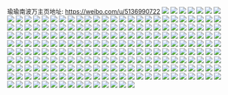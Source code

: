 瑜瑜南波万主页地址: https://weibo.com/u/5136990722 
![](https://wx4.sinaimg.cn/mw2000/005BEhX4ly1h98wg8mvwzj309q09q755.jpg) 
![](https://wx4.sinaimg.cn/mw2000/005BEhX4ly1h976xxdb8nj30zo1lutr4.jpg) 
![](https://wx4.sinaimg.cn/mw2000/005BEhX4ly1h976xur2zjj30zo1qth6b.jpg) 
![](https://wx4.sinaimg.cn/mw2000/005BEhX4ly1h976y70g73j32c0352npe.jpg) 
![](https://wx4.sinaimg.cn/mw2000/005BEhX4ly1h976yf3uckj32801o0npd.jpg) 
![](https://wx4.sinaimg.cn/mw2000/005BEhX4ly1h976zc8ttrj30yp37khdu.jpg) 
![](https://wx4.sinaimg.cn/mw2000/005BEhX4ly1h92bpfdftvj30hk0ilt9u.jpg) 
![](https://wx4.sinaimg.cn/mw2000/005BEhX4ly1h92bpett1cj30u0112gsy.jpg) 
![](https://wx4.sinaimg.cn/mw2000/005BEhX4ly1h92bpfogc3j30ia0e2di9.jpg) 
![](https://wx4.sinaimg.cn/mw2000/005BEhX4ly1h8wqnqdis2j32c02c0b2a.jpg) 
![](https://wx4.sinaimg.cn/mw2000/005BEhX4ly1h8wqtfd0c9j326h2xub2a.jpg) 
![](https://wx4.sinaimg.cn/mw2000/005BEhX4ly1h8wrd6cyskj31kd25fnpd.jpg) 
![](https://wx4.sinaimg.cn/mw2000/005BEhX4ly1h8knm3p9ymj32c02c0qv5.jpg) 
![](https://wx4.sinaimg.cn/mw2000/005BEhX4ly1h8hd2i94shj32801o07wi.jpg) 
![](https://wx4.sinaimg.cn/mw2000/005BEhX4ly1h869myzk33j32c02c0hdt.jpg) 
![](https://wx4.sinaimg.cn/mw2000/005BEhX4ly1h89c8kx6clj32c02c0b29.jpg) 
![](https://wx4.sinaimg.cn/mw2000/005BEhX4ly1h869ncqtwwj31o01ymnpd.jpg) 
![](https://wx4.sinaimg.cn/mw2000/005BEhX4ly1h89c8iceswj31o0280npd.jpg) 
![](https://wx4.sinaimg.cn/mw2000/005BEhX4ly1h869owcbuzj32c0340hdt.jpg) 
![](https://wx4.sinaimg.cn/mw2000/005BEhX4ly1h869nifavej32c02c07wh.jpg) 
![](https://wx4.sinaimg.cn/mw2000/005BEhX4ly1h89c8gg1vkj32c0340e81.jpg) 
![](https://wx4.sinaimg.cn/mw2000/005BEhX4ly1h869nmpr8kj32c02c0u10.jpg) 
![](https://wx4.sinaimg.cn/mw2000/005BEhX4ly1h83e77v9qhj31o0280hdt.jpg) 
![](https://wx4.sinaimg.cn/mw2000/005BEhX4ly1h83e706qewj30ku0rsdod.jpg) 
![](https://wx4.sinaimg.cn/mw2000/005BEhX4ly1h83yketbh8j30vc0vcdtw.jpg) 
![](https://wx4.sinaimg.cn/mw2000/005BEhX4ly1h83e7b4w8mj313x13x4d5.jpg) 
![](https://wx4.sinaimg.cn/mw2000/005BEhX4ly1h83yk515ioj31o02804qp.jpg) 
![](https://wx4.sinaimg.cn/mw2000/005BEhX4ly1h83e7br4otj31fq1g4k93.jpg) 
![](https://wx4.sinaimg.cn/mw2000/005BEhX4ly1h83ygn6zqnj315o1jk4qp.jpg) 
![](https://wx4.sinaimg.cn/mw2000/005BEhX4ly1h83ygi39k3j32c02c0npe.jpg) 
![](https://wx4.sinaimg.cn/mw2000/005BEhX4ly1h83y7xd6epj32c02c0x6p.jpg) 
![](https://wx4.sinaimg.cn/mw2000/005BEhX4ly1h84e4xpt55j32c02c07w3.jpg) 
![](https://wx4.sinaimg.cn/mw2000/005BEhX4ly1h7ufqi8nbuj32c02c0b2a.jpg) 
![](https://wx4.sinaimg.cn/mw2000/005BEhX4ly1h7ufqm89a7j32c02c0npe.jpg) 
![](https://wx4.sinaimg.cn/mw2000/005BEhX4ly1h7ufqo3ldqj32bb2bbhdu.jpg) 
![](https://wx4.sinaimg.cn/mw2000/005BEhX4ly1h7wtoqdqbpj32tc240e81.jpg) 
![](https://wx4.sinaimg.cn/mw2000/005BEhX4ly1h7ufk0z8xrj31o0280npe.jpg) 
![](https://wx4.sinaimg.cn/mw2000/005BEhX4ly1h7ufjn3o3xj32801o04qr.jpg) 
![](https://wx4.sinaimg.cn/mw2000/005BEhX4ly1h7ufj8yvp9j30zo17k1g3.jpg) 
![](https://wx4.sinaimg.cn/mw2000/005BEhX4ly1h7xgzu8wcbj30zo256dx2.jpg) 
![](https://wx4.sinaimg.cn/mw2000/005BEhX4ly1h7ufqf96bgj30sk36chdu.jpg) 
![](https://wx4.sinaimg.cn/mw2000/005BEhX4ly1h6whha7jh9j30u0140djh.jpg) 
![](https://wx4.sinaimg.cn/mw2000/005BEhX4ly1h6whl71acvj30u0140gqy.jpg) 
![](https://wx4.sinaimg.cn/mw2000/005BEhX4ly1h6whptkle4j30u0140abj.jpg) 
![](https://wx4.sinaimg.cn/mw2000/005BEhX4ly1h6whle5178j30u02i0wr0.jpg) 
![](https://wx4.sinaimg.cn/mw2000/005BEhX4ly1h6whnuf6sej30u00zhwm8.jpg) 
![](https://wx4.sinaimg.cn/mw2000/005BEhX4ly1h6i4m7oxouj30u0140n42.jpg) 
![](https://wx4.sinaimg.cn/mw2000/005BEhX4ly1h6i4m6eympj30u0140dhy.jpg) 
![](https://wx4.sinaimg.cn/mw2000/005BEhX4ly1h6iidadv55j30u0140jun.jpg) 
![](https://wx4.sinaimg.cn/mw2000/005BEhX4ly1h6i4ma2v6fj30u01407aa.jpg) 
![](https://wx4.sinaimg.cn/mw2000/005BEhX4ly1h6i4m8xtntj30u014010u.jpg) 
![](https://wx4.sinaimg.cn/mw2000/005BEhX4ly1h6iidjgs0dj30u0154wmp.jpg) 
![](https://wx4.sinaimg.cn/mw2000/005BEhX4ly1h6bqg3326dj30u0140gvq.jpg) 
![](https://wx4.sinaimg.cn/mw2000/005BEhX4ly1h6bqg28tvdj30u00u0wey.jpg) 
![](https://wx4.sinaimg.cn/mw2000/005BEhX4ly1h6bqg2fpmij30u00u0dih.jpg) 
![](https://wx4.sinaimg.cn/mw2000/005BEhX4ly1h6bqg2kzflj30ku0rsadv.jpg) 
![](https://wx4.sinaimg.cn/mw2000/005BEhX4ly1h6btnadtv3j30u013wjt0.jpg) 
![](https://wx4.sinaimg.cn/mw2000/005BEhX4ly1h6bqg1adttj30u0147gmt.jpg) 
![](https://wx4.sinaimg.cn/mw2000/005BEhX4ly1h4yn7t3stij31o0280u0x.jpg) 
![](https://wx4.sinaimg.cn/mw2000/005BEhX4ly1h4yn82jd9tj315o1jk1kx.jpg) 
![](https://wx4.sinaimg.cn/mw2000/005BEhX4ly1h4yn84hktpj30xc2r0e04.jpg) 
![](https://wx4.sinaimg.cn/mw2000/005BEhX4ly1h4h9uuuqtyj33402c0hdu.jpg) 
![](https://wx4.sinaimg.cn/mw2000/005BEhX4ly1h4h9uy32rij32c0340x6p.jpg) 
![](https://wx4.sinaimg.cn/mw2000/005BEhX4ly1h4h9v0vxnjj31o01o04qq.jpg) 
![](https://wx4.sinaimg.cn/mw2000/005BEhX4ly1h4h9v3tsnyj31o01o0x6p.jpg) 
![](https://wx4.sinaimg.cn/mw2000/005BEhX4ly1h4h9uphd9ej31o01o0qv5.jpg) 
![](https://wx4.sinaimg.cn/mw2000/005BEhX4ly1h2pn1bbiuij31sr2eeb29.jpg) 
![](https://wx4.sinaimg.cn/mw2000/005BEhX4ly1h2pn175hv3j30e22iok8k.jpg) 
![](https://wx4.sinaimg.cn/mw2000/005BEhX4ly1h2e142g03gj30u01400yx.jpg) 
![](https://wx4.sinaimg.cn/mw2000/005BEhX4ly1h152fck1n7j31vy2inu0y.jpg) 
![](https://wx4.sinaimg.cn/mw2000/005BEhX4ly1h152feuxe9j32c02c0npe.jpg) 
![](https://wx4.sinaimg.cn/mw2000/005BEhX4ly1h0z0jnn5u1j31400u0dqk.jpg) 
![](https://wx4.sinaimg.cn/mw2000/005BEhX4ly1h0z0jon5kbj31400u07ey.jpg) 
![](https://wx4.sinaimg.cn/mw2000/005BEhX4ly1h02lbkyww9j31o0280kiz.jpg) 
![](https://wx4.sinaimg.cn/mw2000/005BEhX4ly1h02n0jxqfjj30u112yk30.jpg) 
![](https://wx4.sinaimg.cn/mw2000/005BEhX4ly1h02ml16v4pj326g26g1kz.jpg) 
![](https://wx4.sinaimg.cn/mw2000/005BEhX4ly1h02mvgqtu2j31o12807wh.jpg) 
![](https://wx4.sinaimg.cn/mw2000/005BEhX4ly1h02ldp6rlrj315o264kge.jpg) 
![](https://wx4.sinaimg.cn/mw2000/005BEhX4ly1gxw9idl9x0j30u01sxthk.jpg) 
![](https://wx4.sinaimg.cn/mw2000/005BEhX4ly1gxw9iel4p7j30u05erqr1.jpg) 
![](https://wx4.sinaimg.cn/mw2000/005BEhX4ly1gxw9ifdip8j30u01sxn4z.jpg) 
![](https://wx4.sinaimg.cn/mw2000/005BEhX4ly1gxw9ibhdjgj30u03ludv2.jpg) 
![](https://wx4.sinaimg.cn/mw2000/005BEhX4ly1gxw9ifz02qj30u03luwtn.jpg) 
![](https://wx4.sinaimg.cn/mw2000/005BEhX4ly1gxw9igpk61j30u05erx2m.jpg) 
![](https://wx4.sinaimg.cn/mw2000/005BEhX4ly1gxw9ih8ut8j30u01sxdj5.jpg) 
![](https://wx4.sinaimg.cn/mw2000/005BEhX4ly1gxjijrmwy2j30u0140n7o.jpg) 
![](https://wx4.sinaimg.cn/mw2000/005BEhX4ly1gxjijs4tnyj30u0140ahk.jpg) 
![](https://wx4.sinaimg.cn/mw2000/005BEhX4ly1gxjijso3rsj30u01407bw.jpg) 
![](https://wx4.sinaimg.cn/mw2000/005BEhX4ly1gxjijqzkeuj31400u0wm1.jpg) 
![](https://wx4.sinaimg.cn/mw2000/005BEhX4ly1gxjir9ik8qj30u0140jzq.jpg) 
![](https://wx4.sinaimg.cn/mw2000/005BEhX4ly1gvifpggij4j60u00u0dlj02.jpg) 
![](https://wx4.sinaimg.cn/mw2000/005BEhX4ly1gvifpihvfoj60u00u0q8a02.jpg) 
![](https://wx4.sinaimg.cn/mw2000/005BEhX4ly1gvihx289nuj60u00u0td402.jpg) 
![](https://wx4.sinaimg.cn/mw2000/005BEhX4ly1gvifpj7dpkj60u0140k2y02.jpg) 
![](https://wx4.sinaimg.cn/mw2000/005BEhX4ly1gvifpmegolj60u0140jzy02.jpg) 
![](https://wx4.sinaimg.cn/mw2000/005BEhX4ly1gvifpnpsf2j60u0140n6802.jpg) 
![](https://wx4.sinaimg.cn/mw2000/005BEhX4ly1gvifqtujwwj60u00u0ag302.jpg) 
![](https://wx4.sinaimg.cn/mw2000/005BEhX4ly1gvifqsi5asj60u00u0jwi02.jpg) 
![](https://wx4.sinaimg.cn/mw2000/005BEhX4ly1gvifqrlsadj60u00u00wx02.jpg) 
![](https://wx4.sinaimg.cn/mw2000/005BEhX4ly1gvigjjkeg8j61400u0grs02.jpg) 
![](https://wx4.sinaimg.cn/mw2000/005BEhX4ly1gvihwq3q7wj60u0140wr302.jpg) 
![](https://wx4.sinaimg.cn/mw2000/005BEhX4ly1gvihvlnt5ij61400u0jvb02.jpg) 
![](https://wx4.sinaimg.cn/mw2000/005BEhX4ly1gunkea53p4j61400u011902.jpg) 
![](https://wx4.sinaimg.cn/mw2000/005BEhX4ly1gum7ih8jbdj613b0u0nal02.jpg) 
![](https://wx4.sinaimg.cn/mw2000/005BEhX4ly1gum7if8z0ej61400u0dnc02.jpg) 
![](https://wx4.sinaimg.cn/mw2000/005BEhX4ly1gunkeamqtjj31400u0k00.jpg) 
![](https://wx4.sinaimg.cn/mw2000/005BEhX4ly1gum7igt2wnj613d0u04c702.jpg) 
![](https://wx4.sinaimg.cn/mw2000/005BEhX4ly1gum7ietljqj61400u0n4z02.jpg) 
![](https://wx4.sinaimg.cn/mw2000/005BEhX4ly1gum7ij736ej60u014010702.jpg) 
![](https://wx4.sinaimg.cn/mw2000/005BEhX4ly1gum7iygz8yj61400u013302.jpg) 
![](https://wx4.sinaimg.cn/mw2000/005BEhX4ly1gunke78vt8j30u01407de.jpg) 
![](https://wx4.sinaimg.cn/mw2000/005BEhX4ly1gunkhll14zj61400u0dog02.jpg) 
![](https://wx4.sinaimg.cn/mw2000/005BEhX4ly1gunke6sewcj30u0140al7.jpg) 
![](https://wx4.sinaimg.cn/mw2000/005BEhX4ly1gunkec4lvuj60u0140tjn02.jpg) 
![](https://wx4.sinaimg.cn/mw2000/005BEhX4ly1gunke8g4dwj61400u014i02.jpg) 
![](https://wx4.sinaimg.cn/mw2000/005BEhX4ly1gunke9h1fyj61400u0k2y02.jpg) 
![](https://wx4.sinaimg.cn/mw2000/005BEhX4ly1gunke7yq0wj61400u0qbz02.jpg) 
![](https://wx4.sinaimg.cn/mw2000/005BEhX4ly1gunke8upk2j61400u0qb802.jpg) 
![](https://wx4.sinaimg.cn/mw2000/005BEhX4ly1gunkj269s6j61400u07ew02.jpg) 
![](https://wx4.sinaimg.cn/mw2000/005BEhX4ly1gunkebhv65j31400u0tk7.jpg) 
![](https://wx4.sinaimg.cn/mw2000/005BEhX4gy1gubdepe9c5j62801o0e8102.jpg) 
![](https://wx4.sinaimg.cn/mw2000/005BEhX4gy1gubdenmdtej61o0280hdt02.jpg) 
![](https://wx4.sinaimg.cn/mw2000/005BEhX4gy1gubdeqqkalj62801o0e8102.jpg) 
![](https://wx4.sinaimg.cn/mw2000/005BEhX4gy1gubdetuut3j61w02bjqv502.jpg) 
![](https://wx4.sinaimg.cn/mw2000/005BEhX4gy1gubdez1nfxj61sc2dsx6p02.jpg) 
![](https://wx4.sinaimg.cn/mw2000/005BEhX4gy1gubdewgm8qj62c0340kjm02.jpg) 
![](https://wx4.sinaimg.cn/mw2000/005BEhX4ly1gu5g2k63icj63402c0b2c02.jpg) 
![](https://wx4.sinaimg.cn/mw2000/005BEhX4ly1gu5g2mnjpoj62io1w0qv602.jpg) 
![](https://wx4.sinaimg.cn/mw2000/005BEhX4ly1gu5g2pvybij62io1w04qr02.jpg) 
![](https://wx4.sinaimg.cn/mw2000/005BEhX4ly1gu5g2ssj8lj62io1w0e8302.jpg) 
![](https://wx4.sinaimg.cn/mw2000/005BEhX4ly1gu5ghsv7fdj62eo1t0u0x02.jpg) 
![](https://wx4.sinaimg.cn/mw2000/005BEhX4ly1gu5g39ekssj60pn0pn10e02.jpg) 
![](https://wx4.sinaimg.cn/mw2000/005BEhX4ly1gt675uc63dj31z61o04qp.jpg) 
![](https://wx4.sinaimg.cn/mw2000/005BEhX4ly1gt66r529slj31o0280b29.jpg) 
![](https://wx4.sinaimg.cn/mw2000/005BEhX4ly1gt6c835gpyj32801o01kx.jpg) 
![](https://wx4.sinaimg.cn/mw2000/005BEhX4ly1gt66rdx3drj31ty1o01kx.jpg) 
![](https://wx4.sinaimg.cn/mw2000/005BEhX4ly1gt66r7vokdj32801o0e81.jpg) 
![](https://wx4.sinaimg.cn/mw2000/005BEhX4ly1gt66rcwoo1j320f1o04qp.jpg) 
![](https://wx4.sinaimg.cn/mw2000/005BEhX4ly1gt66rfh29tj32ds1sc1ky.jpg) 
![](https://wx4.sinaimg.cn/mw2000/005BEhX4ly1gt674w4naij32ds1sc4qq.jpg) 
![](https://wx4.sinaimg.cn/mw2000/005BEhX4ly1gt66rgaxj0j32ds1sctw7.jpg) 
![](https://wx4.sinaimg.cn/mw2000/005BEhX4ly1gt6pw3tw97j32801o07wh.jpg) 
![](https://wx4.sinaimg.cn/mw2000/005BEhX4ly1gt67ucmhv7j32801o0e81.jpg) 
![](https://wx4.sinaimg.cn/mw2000/005BEhX4ly1gt674ysjscj33402c0kjm.jpg) 
![](https://wx4.sinaimg.cn/mw2000/005BEhX4ly1gsu404gogxj31w02io4qt.jpg) 
![](https://wx4.sinaimg.cn/mw2000/005BEhX4ly1gsu9qayp84j31w02io4qq.jpg) 
![](https://wx4.sinaimg.cn/mw2000/005BEhX4ly1gsu40jw1n3j326b26b4qr.jpg) 
![](https://wx4.sinaimg.cn/mw2000/005BEhX4ly1gsu40h6boij315o1qie81.jpg) 
![](https://wx4.sinaimg.cn/mw2000/005BEhX4ly1gsu40evi6qj63402c0x6s02.jpg) 
![](https://wx4.sinaimg.cn/mw2000/005BEhX4ly1gsu40g0xbcj315o1qihda.jpg) 
![](https://wx4.sinaimg.cn/mw2000/005BEhX4ly1gsu9q9eaokj31w02hoe83.jpg) 
![](https://wx4.sinaimg.cn/mw2000/005BEhX4ly1gsu9qw5s8bj31w02ioe82.jpg) 
![](https://wx4.sinaimg.cn/mw2000/005BEhX4ly1gsu42ooz6aj31w02ioe82.jpg) 
![](https://wx4.sinaimg.cn/mw2000/005BEhX4ly1gsu40tbyfwj32bg2bg4qq.jpg) 
![](https://wx4.sinaimg.cn/mw2000/005BEhX4ly1gsu405sosmj31hc0u01kx.jpg) 
![](https://wx4.sinaimg.cn/mw2000/005BEhX4ly1gsu4127gj1j32c03401l1.jpg) 
![](https://wx4.sinaimg.cn/mw2000/005BEhX4ly1gsu416xz72j31w02gckjm.jpg) 
![](https://wx4.sinaimg.cn/mw2000/005BEhX4ly1gsu41f1u1hj32c02bzx6r.jpg) 
![](https://wx4.sinaimg.cn/mw2000/005BEhX4ly1gsu419mtmbj30xc2bhb29.jpg) 
![](https://wx4.sinaimg.cn/mw2000/005BEhX4ly1gsu41a8goej30ah2iodrb.jpg) 
![](https://wx4.sinaimg.cn/mw2000/005BEhX4ly1gsu41c9fm9j30zo2561at.jpg) 
![](https://wx4.sinaimg.cn/mw2000/005BEhX4ly1gsu9r9kkodj32io1gynpd.jpg) 
![](https://wx4.sinaimg.cn/mw2000/005BEhX4ly1gsfqyyfk3kj30tx076q5o.jpg) 
![](https://wx4.sinaimg.cn/mw2000/005BEhX4ly1gs8bpym3amj30u014043l.jpg) 
![](https://wx4.sinaimg.cn/mw2000/005BEhX4ly1gs8bpy3sv1j30u0140tju.jpg) 
![](https://wx4.sinaimg.cn/mw2000/005BEhX4ly1gs8bq3a3wqj32c0340npm.jpg) 
![](https://wx4.sinaimg.cn/mw2000/005BEhX4ly1gs8bq9i0n1j32801o0npd.jpg) 
![](https://wx4.sinaimg.cn/mw2000/005BEhX4ly1gs8bq089f0j32bz2bzb2e.jpg) 
![](https://wx4.sinaimg.cn/mw2000/005BEhX4ly1gs8bq7sju3j32801o0x6p.jpg) 
![](https://wx4.sinaimg.cn/mw2000/005BEhX4ly1gs8c6axqiej32io1w0qv5.jpg) 
![](https://wx4.sinaimg.cn/mw2000/005BEhX4ly1gs8bq71x6qj31k91k81kx.jpg) 
![](https://wx4.sinaimg.cn/mw2000/005BEhX4ly1gs8bq8rqnkj32io1w0x6p.jpg) 
![](https://wx4.sinaimg.cn/mw2000/005BEhX4ly1gs8bqa91saj32c0340b29.jpg) 
![](https://wx4.sinaimg.cn/mw2000/005BEhX4ly1grqcifarrbj30u0140dpc.jpg) 
![](https://wx4.sinaimg.cn/mw2000/005BEhX4ly1grqcihp2xkj30u0140amk.jpg) 
![](https://wx4.sinaimg.cn/mw2000/005BEhX4ly1grqcidtpq7j31400u048p.jpg) 
![](https://wx4.sinaimg.cn/mw2000/005BEhX4ly1gqs2ec52v5j32io1f0qv5.jpg) 
![](https://wx4.sinaimg.cn/mw2000/005BEhX4ly1gqs2eczlplj32io1f07wh.jpg) 
![](https://wx4.sinaimg.cn/mw2000/005BEhX4ly1gqs2eap7otj32io1f0qv5.jpg) 
![](https://wx4.sinaimg.cn/mw2000/005BEhX4ly1gqs37moolfj32io1w0x6q.jpg) 
![](https://wx4.sinaimg.cn/mw2000/005BEhX4ly1gqs2t3qnn3j30rt1ij1a0.jpg) 
![](https://wx4.sinaimg.cn/mw2000/005BEhX4ly1gqs2ee7a5oj32io1f01ky.jpg) 
![](https://wx4.sinaimg.cn/mw2000/005BEhX4ly1gqs2eglswhj32801o0b29.jpg) 
![](https://wx4.sinaimg.cn/mw2000/005BEhX4ly1gqs2v8155qj313b0tk18b.jpg) 
![](https://wx4.sinaimg.cn/mw2000/005BEhX4ly1gqs2efox9nj32801o0e82.jpg) 
![](https://wx4.sinaimg.cn/mw2000/005BEhX4ly1gqck0b42zcj31o0280x6p.jpg) 
![](https://wx4.sinaimg.cn/mw2000/005BEhX4ly1gqck0bv44rj31o0280qv5.jpg) 
![](https://wx4.sinaimg.cn/mw2000/005BEhX4ly1gqckhd5nl6j30u00u04qp.jpg) 
![](https://wx4.sinaimg.cn/mw2000/005BEhX4ly1gqax5qaozoj32io1w0kjm.jpg) 
![](https://wx4.sinaimg.cn/mw2000/005BEhX4ly1gqax5sf3g0j32c02c0b2a.jpg) 
![](https://wx4.sinaimg.cn/mw2000/005BEhX4ly1gqax5rc97uj32io1thb2b.jpg) 
![](https://wx4.sinaimg.cn/mw2000/005BEhX4ly1gqax5ul0cjj3241241kjm.jpg) 
![](https://wx4.sinaimg.cn/mw2000/005BEhX4ly1gqax5vgixkj32at2ashdu.jpg) 
![](https://wx4.sinaimg.cn/mw2000/005BEhX4ly1gqax5tvg39j31w02iox6q.jpg) 
![](https://wx4.sinaimg.cn/mw2000/005BEhX4ly1gqax5pkilqj30zh0rowma.jpg) 
![](https://wx4.sinaimg.cn/mw2000/005BEhX4ly1gqax5xurezj32b22b24qy.jpg) 
![](https://wx4.sinaimg.cn/mw2000/005BEhX4ly1gqax61e9ryj328q1u4kjl.jpg) 
![](https://wx4.sinaimg.cn/mw2000/005BEhX4ly1gqax5zwsnoj32bz2c0he0.jpg) 
![](https://wx4.sinaimg.cn/mw2000/005BEhX4ly1gqax5rrj5uj30u00u0gy3.jpg) 
![](https://wx4.sinaimg.cn/mw2000/005BEhX4ly1gq5o0ehthoj32c02c0qvg.jpg) 
![](https://wx4.sinaimg.cn/mw2000/005BEhX4ly1gq5o0qgafej33402c04r1.jpg) 
![](https://wx4.sinaimg.cn/mw2000/005BEhX4ly1gq5o0k96m7j33402c01le.jpg) 
![](https://wx4.sinaimg.cn/mw2000/005BEhX4ly1gq5o0666ibj32c02c01la.jpg) 
![](https://wx4.sinaimg.cn/mw2000/005BEhX4ly1gq5o0w6c3zj33402c0u1d.jpg) 
![](https://wx4.sinaimg.cn/mw2000/005BEhX4ly1gq5o0zlogwj33402c0he2.jpg) 
![](https://wx4.sinaimg.cn/mw2000/005BEhX4ly1gq5o3pas3qj31o0280qv5.jpg) 
![](https://wx4.sinaimg.cn/mw2000/005BEhX4ly1gq5o07evanj31o0280hdt.jpg) 
![](https://wx4.sinaimg.cn/mw2000/005BEhX4ly1gq5nyunjxnj30tu0tub29.jpg) 
![](https://wx4.sinaimg.cn/mw2000/005BEhX4ly1gpadj6ls01j32c0340hdu.jpg) 
![](https://wx4.sinaimg.cn/mw2000/005BEhX4ly1gpadj87fw0j32c0340kjm.jpg) 
![](https://wx4.sinaimg.cn/mw2000/005BEhX4ly1gpadjg821zj31sc2ds1ky.jpg) 
![](https://wx4.sinaimg.cn/mw2000/005BEhX4ly1gpadd3jgroj32c03404qr.jpg) 
![](https://wx4.sinaimg.cn/mw2000/005BEhX4ly1gpadj4zncpj32c03407wi.jpg) 
![](https://wx4.sinaimg.cn/mw2000/005BEhX4ly1gpad8w4baqj32c0340e81.jpg) 
![](https://wx4.sinaimg.cn/mw2000/005BEhX4ly1gnv6h4oevlj30n00rmak9.jpg) 
![](https://wx4.sinaimg.cn/mw2000/005BEhX4ly1gm3ofiltvhj31400u0dr5.jpg) 
![](https://wx4.sinaimg.cn/mw2000/005BEhX4ly1gm3ofj3angj31400u0wph.jpg) 
![](https://wx4.sinaimg.cn/mw2000/005BEhX4ly1gm3ofjidmyj30u00u0dp6.jpg) 
![](https://wx4.sinaimg.cn/mw2000/005BEhX4ly1gm3ofk1gn9j30u00u0dmq.jpg) 
![](https://wx4.sinaimg.cn/mw2000/005BEhX4ly1g89dcr4guij31ni2io4qp.jpg) 
![](https://wx4.sinaimg.cn/mw2000/005BEhX4ly1g89dcord0nj31og2iob2b.jpg) 
![](https://wx4.sinaimg.cn/mw2000/005BEhX4ly1g89dctib42j31nm2io7wh.jpg) 
